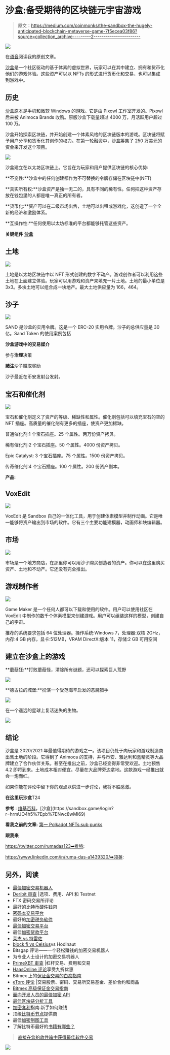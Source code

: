 # 沙盒:备受期待的区块链元宇宙游戏

> 原文：<https://medium.com/coinmonks/the-sandbox-the-hugely-anticipated-blockchain-metaverse-game-7f5ecea03f86?source=collection_archive---------2----------------------->

![](img/0e4e775e8fc026bca6131a6e7f5c964f.png)

在[语音](https://www.voice.com/post/@tulip/the-sandbox-the-hugely-anticipated-blockchain-metaverse-game-1604837783-1)阅读我的原创文章。

[沙盒](https://sandbox.game/login?r=hrmUO4h5%7Epb%7ENwc8wMI69)是一个社区驱动的基于体素的虚拟世界，玩家可以在其中建立、拥有和货币化他们的游戏体验。这些资产可以以 NFTs 的形式进行货币化和交易，也可以集成到游戏中。

## **历史**

[沙盒](https://sandbox.game/login?r=hrmUO4h5%7Epb%7ENwc8wMI69)原本是手机和微软 Windows 的游戏。它是由 Pixowl 工作室开发的。Pixowl 后来被 Animoca Brands 收购。原版沙盒下载量超过 4000 万，月活跃用户超过 100 万。

沙盒开始探索区块链，并开始创建一个体素风格的区块链版本的游戏。区块链将赋予用户分享和货币化其创作的权力。在第一轮融资中，沙盒筹集了 250 万美元的资金来开发这个项目。

![](img/3710c6ff130845d17ad2986f09d9dcc4.png)

沙盒建立在以太坊区块链上。它旨在为玩家和用户提供区块链的核心优势:

**不变性:**沙盒中的任何创建都作为不可替换的令牌存储在区块链中(NFT)

**真实所有权:**沙盒资产是独一无二的，具有不同的稀有性。任何把这种资产存放在钱包里的人都是唯一真正的所有者。

**货币化:**资产可以在二级市场出售，土地可以出租或游戏化，这创造了一个全新的经济和激励体系。

**互操作性:**任何使用以太坊标准的平台都能够托管这些资产。

**关键组件** [**沙盒**](https://sandbox.game/login?r=hrmUO4h5%7Epb%7ENwc8wMI69)

## **土地**

![](img/dd932233bfafc00417b68521bd66deb5.png)

土地是以太坊区块链中以 NFT 形式创建的数字不动产。游戏创作者可以利用这些土地在上面建立体验。玩家可以用游戏和资产来填充一片土地。土地的最小单位是 3x3。多块土地可以组合成一块地产。最大土地供应量为 166，464。

## **沙子**

![](img/eb6f42c57980da0a87cfc16525e890a4.png)

SAND 是沙盒的实用令牌。这是一个 ERC-20 实用令牌。沙子的总供应量是 30 亿。Sand Token 的使用案例包括

**沙盒游戏中的交易媒介**

参与**治理**决策

**赌注**沙子赚取奖励

沙子最近在币安发射台发射。

## **宝石和催化剂**

![](img/b22999405365ba42e1349b9370fc5d58.png)

宝石和催化剂定义了资产的等级、稀缺性和属性。催化剂包括可以填充宝石的空的 NFT 插座。高质量的催化剂有更多的插座，使资产更加稀缺。

普通催化剂:1 个宝石插座。25 个属性。两万份资产拷贝。

稀有催化剂:2 个宝石插座。50 个属性。4000 份资产拷贝。

Epic Catalyst: 3 个宝石插座。75 个属性。1500 份资产拷贝。

传奇催化剂:4 个宝石插座。100 个属性。200 份资产副本。

**产品:**

## **VoxEdit**

![](img/46de59b7d0665065e6be3f06ea183859.png)

VoxEdit 是 Sandbox 自己的一体化工具，用于创建体素模型并制作动画。它是唯一能够将资产输出到市场的软件。它有三个主要功能建模器，动画师和块编辑器。

## **市场**

![](img/e352893b6fa3e6dc7357a768a0a0615f.png)

市场是一个地方商店，在那里你可以用沙子购买创造者的资产。你可以在这里购买资产、土地和不动产。它还没有完全推出。

## **游戏制作者**

![](img/4d226739128357ebb4aebf23d1010b60.png)

Game Maker 是一个任何人都可以下载和使用的软件。用户可以使用社区在 VoxEdit 中制作的数千个体素模型来创建游戏。用户可以组装这样的模型，创建自己的宇宙。

推荐的系统要求包括 64 位处理器。操作系统:Windows 7，处理器:双核 2GHz，内存:4 GB 内存，显卡:512MB，VRAM DirectX:版本 11，存储:2 GB 可用空间

## **建立在沙盒上的游戏**

**蘑菇狂:**打败蘑菇怪，清除所有谜题，还可以探索巨人荒野

![](img/3f707260cee72dd07f679d757b803738.png)

**德古拉的城堡:**扮演一个受范海辛启发的恶魔猎手

![](img/a5da3583b7bff02b505504ef80084c48.png)

在一个遥远的星球上复活迷失的生物。

![](img/288b64a5b76f4d144fc61ea4c9b4e911.png)

## **结论**

沙盒是 2020/2021 年最值得期待的游戏之一。该项目仍处于向玩家和游戏制造商出售土地的阶段。它得到了 Animoca 的支持，并与币安、雅达利和蓝精灵等大品牌建立了合作伙伴关系。甚至在推出之前，沙盒已经变得非常受欢迎。土地预售 4.2 即将到来。土地成本相对便宜。尽量在大品牌旁边拿地。这款游戏一经推出就会一炮而红。

如果你能在评论中留下你的观点以供进一步讨论，我将不胜感激。

**在这里玩沙盒**T24

**参考** : [维基百科](https://en.wikipedia.org/wiki/The_Sandbox_(video_game))，[沙盒](https://sandbox.game/login?r=hrmUO4h5%7Epb%7ENwc8wMI69)

**看我之前的文章:** [第一 Polkadot NFTs:sub punks](/coinmonks/the-first-polkadot-nfts-substrapunks-3398f33c8ae1)

**跟我来**

https://twitter.com/rumadas123➡推特:

https://www.linkedin.com/in/ruma-das-a1439320/➡领英:

## 另外，阅读

*   [最佳加密交易机器人](/coinmonks/whats-the-best-crypto-trading-bot-in-2020-top-8-bitcoin-trading-bot-c16adeb13317)
*   [Deribit 审查](/coinmonks/deribit-review-options-fees-apis-and-testnet-2ca16c4bbdb2) |选项、费用、API 和 Testnet
*   FTX 密码交易所评论
*   最好的比特币[硬件钱包](/coinmonks/the-best-cryptocurrency-hardware-wallets-of-2020-e28b1c124069?source=friends_link&sk=324dd9ff8556ab578d71e7ad7658ad7c)
*   [密码本交易平台](/coinmonks/top-10-crypto-copy-trading-platforms-for-beginners-d0c37c7d698c)
*   最好的[加密税务软件](/coinmonks/best-crypto-tax-tool-for-my-money-72d4b430816b)
*   [最佳加密交易平台](/coinmonks/the-best-crypto-trading-platforms-in-2020-the-definitive-guide-updated-c72f8b874555)
*   最佳[加密贷款平台](/coinmonks/top-5-crypto-lending-platforms-in-2020-that-you-need-to-know-a1b675cec3fa)
*   [莱杰 vs 特雷佐](/coinmonks/ledger-vs-trezor-best-hardware-wallet-to-secure-cryptocurrency-22c7a3fd391e)
*   [block fi vs Celsius](/coinmonks/blockfi-vs-celsius-vs-hodlnaut-8a1cc8c26630)vs Hodlnaut
*   Bitsgap 评论——一个轻松赚钱的加密交易机器人
*   为专业人士设计的加密交易机器人
*   [PrimeXBT 审查](/coinmonks/primexbt-review-88e0815be858) |杠杆交易、费用和交易
*   [HaasOnline 评论](/coinmonks/haasonline-review-d8d1a3400419)享受九折优惠
*   Bitmex 上的[保证金交易的白痴指南](/coinmonks/the-idiots-guide-to-margin-trading-on-bitmex-dbbd7742c6fc?source=friends_link&sk=7bfa99d2a181142510c8442c8ddb0786)
*   [eToro 评论](/coinmonks/etoro-review-78807ddeb33c) |交易股票、密码、交易所交易基金、差价合约和商品
*   [Bitmex 高级保证金交易指南](/coinmonks/bitmex-advanced-margin-trading-guide-2270c195ce25?source=friends_link&sk=1d986cca731f5084b9a2db4a4bc4a7ad)
*   [面向开发人员的最佳加密 API](/coinmonks/best-crypto-apis-for-developers-5efe3a597a9f)
*   [最佳区块链分析工具](https://bitquery.io/blog/best-blockchain-analysis-tools-and-software)
*   [加密套利](/coinmonks/crypto-arbitrage-guide-how-to-make-money-as-a-beginner-62bfe5c868f6)指南:新手如何赚钱
*   顶级[比特币节点](https://blog.coincodecap.com/bitcoin-node-solutions)提供商
*   最佳[加密制图工具](/coinmonks/what-are-the-best-charting-platforms-for-cryptocurrency-trading-85aade584d80)
*   了解比特币最好的[书籍有哪些？](/coinmonks/what-are-the-best-books-to-learn-bitcoin-409aeb9aff4b)

> [直接在您的收件箱中获得最佳软件交易](https://coincodecap.com?utm_source=coinmonks)

[![](img/160ce73bd06d46c2250251e7d5969f9d.png)](https://coincodecap.com?utm_source=coinmonks)